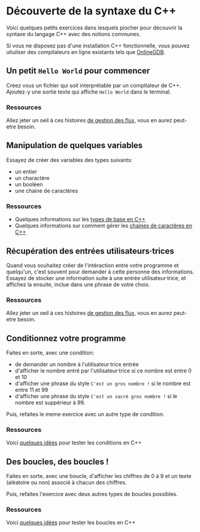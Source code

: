 # Découverte de la syntaxe du C++

Voici quelques petits exercices dans lesquels piocher pour découvrir la syntaxe
du langage C++ avec des notions communes.

Si vous ne disposez pas d'une installation C++ fonctionnelle, vous pouvez utiuliser
des compilateurs en ligne existants tels que [OnlineGDB](https://www.onlinegdb.com/online_c++_compiler).

## Un petit `Hello World` pour commencer

Créez vous un fichier qui soit interprétable par un compitaleur de C++.
Ajoutez-y une sortie texte qui affiche `Hello World` dans le terminal.

### Ressources
Allez jeter un oeil à ces histoires [de gestion des flux](https://fr.wikibooks.org/wiki/Programmation_C%2B%2B/Les_entr%C3%A9es-sorties), vous en aurez peut-etre besoin.

## Manipulation de quelques variables
Essayez de créer des variables des types suivants:
- un entier
- un charactère
- un booléen
- une chaine de caractères

### Ressources
- Quelques informations sur les [types de base en C++](https://fr.wikibooks.org/wiki/Programmation_C%2B%2B/Les_types_de_base_et_les_d%C3%A9clarations)
- Quelques informations sur comment gérer les [chaines de caractères en C++](https://fr.wikibooks.org/wiki/Programmation_C%2B%2B/La_librairie_standard#Les_cha%C3%AEnes_de_caract%C3%A8res)

## Récupération des entrées utilisateurs·trices
Quand vous souhaitez créer de l'intéraction entre votre programme et quelqu'un,
c'est souvent pour demander à cette personne des informations. Essayez de stocker
une information suite à une entrée utilisateur·trice, et affichez la ensuite, inclue dans une phrase de votre choix.

### Ressources
Allez jeter un oeil à ces histoires [de gestion des flux](https://fr.wikibooks.org/wiki/Programmation_C%2B%2B/Les_entr%C3%A9es-sorties), vous en aurez peut-etre besoin.

## Conditionnez votre programme
Faites en sorte, avec une condition:
- de demander un nombre à l'utilisateur·trice entrée
- d'afficher le nombre entré par l'utilisateur·trice si ce nombre est entre 0 et 10
- d'afficher une phrase du style `C'est un gros nombre !` si le nombre est entre 11 et 99
- d'afficher une phrase du style `C'est un sacré gros nombre !` si le nombre est suppérieur à 99.

Puis, refaites le meme exercice avec un autre type de condition.

### Ressources
Voici [quelques idées](https://web.maths.unsw.edu.au/~lafaye/CCM/cpp/cppcond.htm) pour tester les conditions en C++

## Des boucles, des boucles !
Faites en sorte, avec une boucle, d'afficher les chiffres de 0 à 9 et un texte (aléatoire ou non) associé à chacun des chiffres.

Puis, refaites l'exercice avec deux autres types de boucles possibles.

### Ressources
Voici [quelques idées](https://web.maths.unsw.edu.au/~lafaye/CCM/cpp/cppcond.htm) pour tester les boucles en C++
